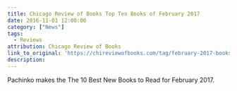 ```yaml
---
title: Chicago Review of Books Top Ten Books of February 2017
date: 2016-11-01 12:00:00
category: ["News"]
tags:
  - Reviews
attribution: Chicago Review of Books
link_to_original: 'https://chireviewofbooks.com/tag/february-2017-books/'
description:
---
```



Pachinko makes the The 10 Best New Books to Read for February 2017.